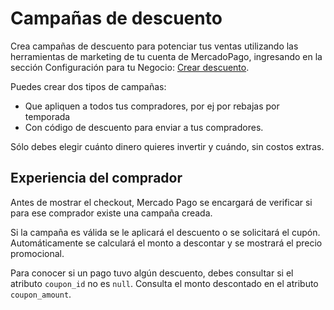 # Campañas de descuento

Crea campañas de descuento para potenciar tus ventas utilizando las herramientas de marketing de tu cuenta de MercadoPago, ingresando en la sección Configuración para tu Negocio: [Crear descuento](https://www.mercadopago.com.ar/campaigns/create).

Puedes crear dos tipos de campañas:

* Que apliquen a todos tus compradores, por ej por rebajas por temporada
* Con código de descuento para enviar a tus compradores.

Sólo debes elegir cuánto dinero quieres invertir y cuándo, sin costos extras.

## Experiencia del comprador

Antes de mostrar el checkout, Mercado Pago se encargará de verificar si para ese comprador existe una campaña creada.

Si la campaña es válida se le aplicará el descuento o se solicitará el cupón. Automáticamente se calculará el monto a descontar y se mostrará el precio promocional.

Para conocer si un pago tuvo algún descuento, debes consultar si el atributo `coupon_id` no es `null`. Consulta el monto descontado en el atributo `coupon_amount`.